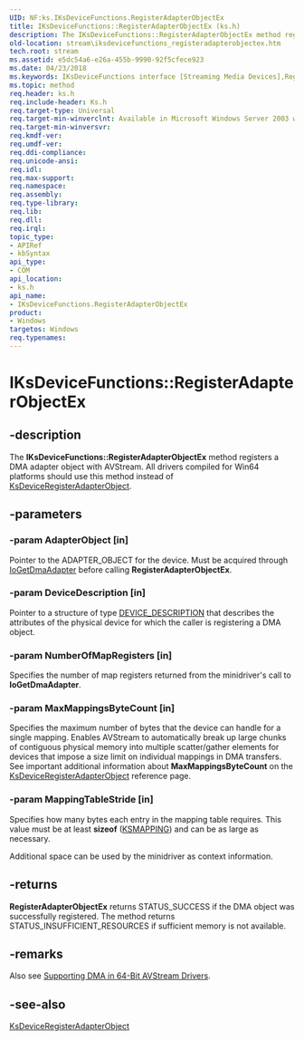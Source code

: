 ```yaml
---
UID: NF:ks.IKsDeviceFunctions.RegisterAdapterObjectEx
title: IKsDeviceFunctions::RegisterAdapterObjectEx (ks.h)
description: The IKsDeviceFunctions::RegisterAdapterObjectEx method registers a DMA adapter object with AVStream. All drivers compiled for Win64 platforms should use this method instead of KsDeviceRegisterAdapterObject.
old-location: stream\iksdevicefunctions_registeradapterobjectex.htm
tech.root: stream
ms.assetid: e5dc54a6-e26a-455b-9990-92f5cfece923
ms.date: 04/23/2018
ms.keywords: IKsDeviceFunctions interface [Streaming Media Devices],RegisterAdapterObjectEx method, IKsDeviceFunctions.RegisterAdapterObjectEx, IKsDeviceFunctions::RegisterAdapterObjectEx, RegisterAdapterObjectEx, RegisterAdapterObjectEx method [Streaming Media Devices], RegisterAdapterObjectEx method [Streaming Media Devices],IKsDeviceFunctions interface, avintfc_ffa27a2d-8330-498f-bec2-dbde3c665671.xml, ks/IKsDeviceFunctions::RegisterAdapterObjectEx, stream.iksdevicefunctions_registeradapterobjectex
ms.topic: method
req.header: ks.h
req.include-header: Ks.h
req.target-type: Universal
req.target-min-winverclnt: Available in Microsoft Windows Server 2003 with Service Pack 1 (SP1) and later versions of Windows.
req.target-min-winversvr: 
req.kmdf-ver: 
req.umdf-ver: 
req.ddi-compliance: 
req.unicode-ansi: 
req.idl: 
req.max-support: 
req.namespace: 
req.assembly: 
req.type-library: 
req.lib: 
req.dll: 
req.irql: 
topic_type:
- APIRef
- kbSyntax
api_type:
- COM
api_location:
- ks.h
api_name:
- IKsDeviceFunctions.RegisterAdapterObjectEx
product:
- Windows
targetos: Windows
req.typenames: 
---
```


# IKsDeviceFunctions::RegisterAdapterObjectEx


## -description


The <b>IKsDeviceFunctions::RegisterAdapterObjectEx</b> method registers a DMA adapter object with AVStream. All drivers compiled for Win64 platforms should use this method instead of <a href="https://docs.microsoft.com/windows-hardware/drivers/ddi/content/ks/nf-ks-ksdeviceregisteradapterobject">KsDeviceRegisterAdapterObject</a>.


## -parameters




### -param AdapterObject [in]

Pointer to the ADAPTER_OBJECT for the device. Must be acquired through <a href="https://docs.microsoft.com/windows-hardware/drivers/ddi/content/wdm/nf-wdm-iogetdmaadapter">IoGetDmaAdapter</a> before calling <b>RegisterAdapterObjectEx</b>.


### -param DeviceDescription [in]

Pointer to a structure of type <a href="https://docs.microsoft.com/windows-hardware/drivers/ddi/content/wdm/ns-wdm-_device_description">DEVICE_DESCRIPTION</a> that describes the attributes of the physical device for which the caller is registering a DMA object.


### -param NumberOfMapRegisters [in]

Specifies the number of map registers returned from the minidriver's call to <b>IoGetDmaAdapter</b>.


### -param MaxMappingsByteCount [in]

Specifies the maximum number of bytes that the device can handle for a single mapping. Enables AVStream to automatically break up large chunks of contiguous physical memory into multiple scatter/gather elements for devices that impose a size limit on individual mappings in DMA transfers. See important additional information about <b>MaxMappingsByteCount</b> on the <a href="https://docs.microsoft.com/windows-hardware/drivers/ddi/content/ks/nf-ks-ksdeviceregisteradapterobject">KsDeviceRegisterAdapterObject</a> reference page.


### -param MappingTableStride [in]

Specifies how many bytes each entry in the mapping table requires. This value must be at least <b>sizeof</b> (<a href="https://docs.microsoft.com/windows-hardware/drivers/ddi/content/ks/ns-ks-_ksmapping">KSMAPPING</a>) and can be as large as necessary.

Additional space can be used by the minidriver as context information.


## -returns



<b>RegisterAdapterObjectEx</b> returns STATUS_SUCCESS if the DMA object was successfully registered. The method returns STATUS_INSUFFICIENT_RESOURCES if sufficient memory is not available.




## -remarks



Also see <a href="https://docs.microsoft.com/windows-hardware/drivers/stream/supporting-dma-in-64-bit-avstream-drivers">Supporting DMA in 64-Bit AVStream Drivers</a>.




## -see-also




<a href="https://docs.microsoft.com/windows-hardware/drivers/ddi/content/ks/nf-ks-ksdeviceregisteradapterobject">KsDeviceRegisterAdapterObject</a>
 

 

